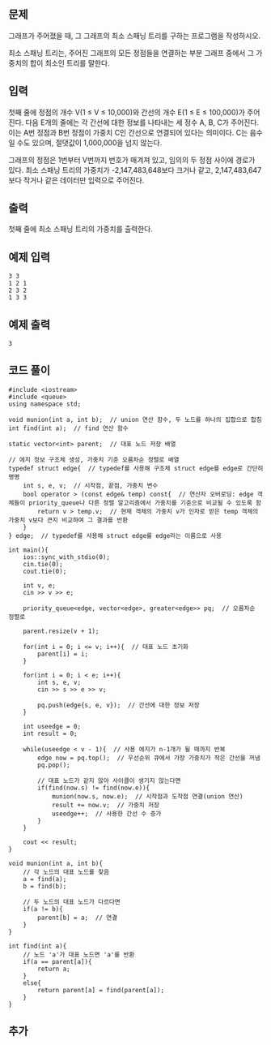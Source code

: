 ## 문제 
그래프가 주어졌을 때, 그 그래프의 최소 스패닝 트리를 구하는 프로그램을 작성하시오.

최소 스패닝 트리는, 주어진 그래프의 모든 정점들을 연결하는 부분 그래프 중에서 그 가중치의 합이 최소인 트리를 말한다.
## 입력
첫째 줄에 정점의 개수 V(1 ≤ V ≤ 10,000)와 간선의 개수 E(1 ≤ E ≤ 100,000)가 주어진다. 다음 E개의 줄에는 각 간선에 대한 정보를 나타내는 세 정수 A, B, C가 주어진다. 이는 A번 정점과 B번 정점이 가중치 C인 간선으로 연결되어 있다는 의미이다. C는 음수일 수도 있으며, 절댓값이 1,000,000을 넘지 않는다.

그래프의 정점은 1번부터 V번까지 번호가 매겨져 있고, 임의의 두 정점 사이에 경로가 있다. 최소 스패닝 트리의 가중치가 -2,147,483,648보다 크거나 같고, 2,147,483,647보다 작거나 같은 데이터만 입력으로 주어진다.
## 출력
첫째 줄에 최소 스패닝 트리의 가중치를 출력한다.


## 예제 입력 
```
3 3
1 2 1
2 3 2
1 3 3
```

## 예제 출력  
```
3
```
## 코드 풀이
```
#include <iostream>
#include <queue>
using namespace std;

void munion(int a, int b);  // union 연산 함수, 두 노드를 하나의 집합으로 합침
int find(int a);  // find 연산 함수

static vector<int> parent;  // 대표 노드 저장 배열

// 에지 정보 구조체 생성, 가중치 기준 오름차순 정렬로 배열
typedef struct edge{  // typedef를 사용해 구조체 struct edge를 edge로 간단히 명명
    int s, e, v;  // 시작점, 끝점, 가중치 변수
    bool operator > (const edge& temp) const{  // 연산자 오버로딩: edge 객체들이 priority_queue나 다른 정렬 알고리즘에서 가중치를 기준으로 비교될 수 있도록 함
        return v > temp.v;  // 현재 객체의 가중치 v가 인자로 받은 temp 객체의 가중치 v보다 큰지 비교하여 그 결과를 반환
    }
} edge;  // typedef를 사용해 struct edge를 edge라는 이름으로 사용

int main(){
    ios::sync_with_stdio(0);
    cin.tie(0);
    cout.tie(0);
    
    int v, e;
    cin >> v >> e;
    
    priority_queue<edge, vector<edge>, greater<edge>> pq;  // 오름차순 정렬로
    
    parent.resize(v + 1);
    
    for(int i = 0; i <= v; i++){  // 대표 노드 초기화
        parent[i] = i;
    }
    
    for(int i = 0; i < e; i++){
        int s, e, v;
        cin >> s >> e >> v;
        
        pq.push(edge{s, e, v});  // 간선에 대한 정보 저장
    }
    
    int useedge = 0;
    int result = 0;
    
    while(useedge < v - 1){  // 사용 에지가 n-1개가 될 때까지 반복
        edge now = pq.top();  // 우선순위 큐에서 가장 가중치가 작은 간선을 꺼냄
        pq.pop();
        
        // 대표 노드가 같지 않아 사이클이 생기지 않는다면
        if(find(now.s) != find(now.e)){
            munion(now.s, now.e);  // 시작점과 도착점 연결(union 연산)
            result += now.v;  // 가중치 저장
            useedge++;  // 사용한 간선 수 증가
        }
    }
    
    cout << result;
}

void munion(int a, int b){
    // 각 노드의 대표 노드를 찾음
    a = find(a);
    b = find(b);
    
    // 두 노드의 대표 노드가 다르다면
    if(a != b){
        parent[b] = a;  // 연결
    }
} 

int find(int a){
    // 노드 'a'가 대표 노드면 'a'를 반환
    if(a == parent[a]){
        return a;
    }
    else{ 
        return parent[a] = find(parent[a]);
    }
}
```
## 추가
